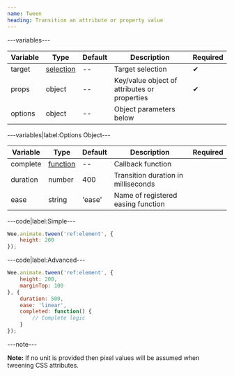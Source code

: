 ```yaml
---
name: Tween
heading: Transition an attribute or property value
---
```


---variables---

| Variable | Type | Default | Description | Required |
| -- | -- | -- | -- | -- |
| target | [selection](/script#selection) | -- | Target selection | ✔ |
| props | object | -- | Key/value object of attributes or properties | ✔ |
| options | object | -- | Object parameters below ||

---variables|label:Options Object---

| Variable | Type | Default | Description | Required |
| -- | -- | -- | -- | -- |
| complete | [function](/script/#functions) | -- | Callback function ||
| duration | number | 400 | Transition duration in milliseconds ||
| ease | string | 'ease' | Name of registered easing function ||

---code|label:Simple---

```javascript
Wee.animate.tween('ref:element', {
	height: 200
});
```

---code|label:Advanced---

```javascript
Wee.animate.tween('ref:element', {
	height: 200,
	marginTop: 100
}, {
	duration: 500,
	ease: 'linear',
	completed: function() {
		// Complete logic
	}
});
```

---note---

**Note:** If no unit is provided then pixel values will be assumed when tweening CSS attributes.
